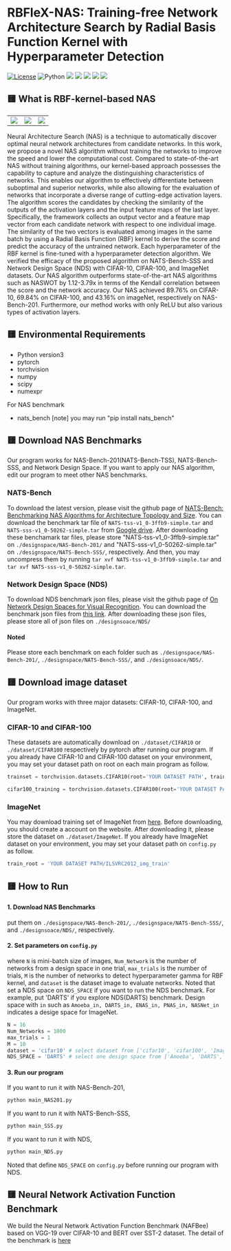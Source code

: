 

# RBFleX-NAS: Training-free Network Architecture Search by Radial Basis Function Kernel with Hyperparameter Detection

[![License](https://img.shields.io/badge/license-MIT-blue.svg)](https://opensource.org/licenses/MIT)
![Python](https://img.shields.io/badge/python-v3.8+-blue.svg)
![](https://img.shields.io/github/downloads/tomomasayamasaki/RBF-kernel-based-NAS/total)
![](https://img.shields.io/github/repo-size/tomomasayamasaki/RBF-kernel-based-NAS)
![](https://img.shields.io/github/commit-activity/y/tomomasayamasaki/RBF-kernel-based-NAS)
![](https://img.shields.io/github/last-commit/tomomasayamasaki/RBF-kernel-based-NAS)
![](https://img.shields.io/github/languages/count/tomomasayamasaki/RBF-kernel-based-NAS)


## 🟨 What is RBF-kernel-based NAS
<table>
<tr>
<td><img src="https://github.com/tomomasayamasaki/RBF-kernel-based-NAS/blob/main/README/Picture 1.png"></td>
<td><img src="https://github.com/tomomasayamasaki/RBF-kernel-based-NAS/blob/main/README/Picture 2.png"></td>
<td><img src="https://github.com/tomomasayamasaki/RBF-kernel-based-NAS/blob/main/README/Picture 3.png"></td>
</tr>
</table>
Neural Architecture Search (NAS) is a technique to automatically discover optimal neural network architectures from candidate networks. In this work, we propose a novel NAS algorithm without training the networks to improve the speed and lower the computational cost. Compared to state-of-the-art NAS without training algorithms, our kernel-based approach possesses the capability to capture and analyze the distinguishing characteristics of networks. This enables our algorithm to effectively differentiate between suboptimal and superior networks, while also allowing for the evaluation of networks that incorporate a diverse range of cutting-edge activation layers. The algorithm scores the candidates by checking the similarity of the outputs of the activation layers and the input feature maps of the last layer. Specifically, the framework collects an output vector and a feature map vector from each candidate network with respect to one individual image. The similarity of the two vectors is evaluated among images in the same batch by using a Radial Basis Function (RBF) kernel to derive the score and predict the accuracy of the untrained network. Each hyperparameter of the RBF kernel is fine-tuned with a hyperparameter detection algorithm. We verified the efficacy of the proposed algorithm on NATS-Bench-SSS and Network Design Space (NDS) with CIFAR-10, CIFAR-100, and ImageNet datasets. Our NAS algorithm outperforms state-of-the-art NAS algorithms such as NASWOT by 1.12-3.79x in terms of the Kendall correlation between the score and the network accuracy. Our NAS achieved 89.76% on CIFAR-10, 69.84% on CIFAR-100, and 43.16% on imageNet, respectively on NAS-Bench-201. Furthermore, our method works with only ReLU but also various types of activation layers.

## 🟨 Environmental Requirements
- Python version3
- pytorch
- torchvision
- numpy
- scipy
- numexpr


For NAS benchmark
- nats_bench
[note] you may run "pip install nats_bench"

## 🟨 Download NAS Benchmarks
Our program works for NAS-Bench-201(NATS-Bench-TSS), NATS-Bench-SSS, and Network Design Space. If you want to apply our NAS algorithm, edit our program to meet other NAS benchmarks.
### NATS-Bench
To download the latest version, please visit the github page of [NATS-Bench: Benchmarking NAS Algorithms for Architecture Topology and Size](https://github.com/D-X-Y/NATS-Bench). You can download the benchmark tar file of `NATS-tss-v1_0-3ffb9-simple.tar` and `NATS-sss-v1_0-50262-simple.tar` from [Google drive](https://drive.google.com/drive/folders/1zjB6wMANiKwB2A1yil2hQ8H_qyeSe2yt). After downloading these benchamark tar files, please store "NATS-tss-v1_0-3ffb9-simple.tar" on `./designspace/NAS-Bench-201/` and "NATS-sss-v1_0-50262-simple.tar" on `./designspace/NATS-Bench-SSS/`, respectively. And then, you may uncompress them by running `tar xvf NATS-tss-v1_0-3ffb9-simple.tar` and `tar xvf NATS-sss-v1_0-50262-simple.tar`.

### Network Design Space (NDS)
To download NDS benchmark json files, please visit the github page of [On Network Design Spaces for Visual Recognition](https://github.com/facebookresearch/nds). You can download the benchmark json files from [this link](https://dl.fbaipublicfiles.com/nds/data.zip). After downloading these json files, please store all of json files on `./designsoace/NDS/`

#### Noted
Please store each benchmark on each folder such as `./designspace/NAS-Bench-201/`, `./designspace/NATS-Bench-SSS/`, and `./designsoace/NDS/`.

## 🟨 Download image dataset
Our program works with three major datasets: CIFAR-10, CIFAR-100, and ImageNet.
### CIFAR-10 and CIFAR-100
These datasets are automatically download on `./dataset/CIFAR10` or `./dataset/CIFAR100` respectively by pytorch after running our program. If you already have CIFAR-10 and CIFAR-100 dataset on your environment, you may set your dataset path on root on each main program as follow.
```python
trainset = torchvision.datasets.CIFAR10(root='YOUR DATASET PATH', train=True, download=True, transform=transform_train)

cifar100_training = torchvision.datasets.CIFAR100(root='YOUR DATASET PATH', train=True, download=True, transform=transform_train)
```

### ImageNet
You may download training set of ImageNet from [here](https://www.image-net.org). Before downloading, you should create a account on the website. After downloading it, please store the dataset on `./dataset/ImageNet`. If you already have ImageNet dataset on your environment, you may set your dataset path on `config.py` as follow.
```python
train_root = 'YOUR DATASET PATH/ILSVRC2012_img_train'
```

## 🟨 How to Run
#### 1. Download NAS Benchmarks
put them on `./designspace/NAS-Bench-201/`, `./designspace/NATS-Bench-SSS/`, and `./designsoace/NDS/`, respectively.


#### 2. Set parameters on `config.py`
where `N` is mini-batch size of images, `Num_Network` is the number of networks from a design space in one trial, `max_trials` is the number of trials, `M` is the number of networks to detect hyperparameter gamma for RBF kernel, and `dataset` is the dataset image to evaluate networks. Noted that set a NDS space on `NDS_SPACE` if you want to run the NDS benchmark. For example, put 'DARTS' if you explore NDS(DARTS) benchmark. Design space with `in` such as `Amoeba_in, DARTS_in, ENAS_in, PNAS_in, NASNet_in` indicates a desige space for ImageNet.
```python
N = 16
Num_Networks = 1000
max_trials = 1
M = 10
dataset = 'cifar10' # select dataset from ['cifar10', 'cifar100', 'ImageNet16-120']
NDS_SPACE = 'DARTS' # select one design space from ['Amoeba', 'DARTS', 'ENAS', 'PNAS', 'ResNet', 'NASNet','Amoeba_in','DARTS_in','ENAS_in', 'PNAS_in', 'NASNet_in']
```

#### 3. Run our program
If you want to run it with NAS-Bench-201,
```python
python main_NAS201.py
```
If you want to run it with NATS-Bench-SSS,
```python
python main_SSS.py
```
If you want to run it with NDS,
```python
python main_NDS.py
```
Noted that define `NDS_SPACE` on `config.py` before running our program with NDS.


## 🟨 Neural Network Activation Function Benchmark
We build the Neural Network Activation Function Benchmark (NAFBee) based on VGG-19 over CIFAR-10 and BERT over SST-2 dataset. The detail of the benchmark is [here](https://github.com/tomomasayamasaki/RBFleX-NAS/tree/main/NAFBee)
